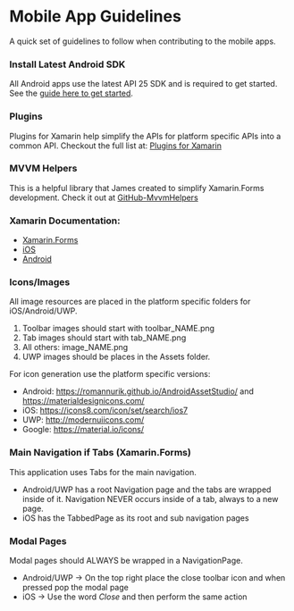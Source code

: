 # Mobile App Guidelines
A quick set of guidelines to follow when contributing to the mobile apps.

### Install Latest Android SDK
All Android apps use the latest API 25 SDK and is required to get started. See the [guide here to get started](https://blog.xamarin.com/mastering-android-support-libraries/).

### Plugins
Plugins for Xamarin help simplify the APIs for platform specific APIs into a common API. Checkout the full list at: [Plugins for Xamarin](https://github.com/xamarin/XamarinComponents#popular-plugins)

### MVVM Helpers
This is a helpful library that James created to simplify Xamarin.Forms development. Check it out at [GitHub-MvvmHelpers](https://github.com/jamesmontemagno/mvvm-helpers)

### Xamarin Documentation:
* [Xamarin.Forms](https://developer.xamarin.com/guides/xamarin-forms/)
* [iOS](https://developer.xamarin.com/guides/ios/)
* [Android](https://developer.xamarin.com/guides/android/)

### Icons/Images
All image resources are placed in the platform specific folders for iOS/Android/UWP.

1. Toolbar images should start with toolbar_NAME.png
2. Tab images should start with tab_NAME.png
3. All others: image_NAME.png
4. UWP images should be places in the Assets folder.

For icon generation use the platform specific versions:
* Android: https://romannurik.github.io/AndroidAssetStudio/ and https://materialdesignicons.com/
* iOS: https://icons8.com/icon/set/search/ios7
* UWP: http://modernuiicons.com/
* Google: https://material.io/icons/

### Main Navigation if Tabs (Xamarin.Forms)
This application uses Tabs for the main navigation.
* Android/UWP has a root Navigation page and the tabs are wrapped inside of it. Navigation NEVER occurs inside of a tab, always to a new page.
* iOS has the TabbedPage as its root and sub navigation pages


### Modal Pages
Modal pages should ALWAYS be wrapped in a NavigationPage.

* Android/UWP -> On the top right place the close toolbar icon and when pressed pop the modal page
* iOS -> Use the word *Close* and then perform the same action 







